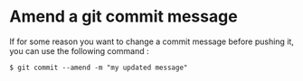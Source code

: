 # Amend a git commit message

If for some reason you want to change a commit message before pushing it, you can use the following command :

    $ git commit --amend -m "my updated message"
